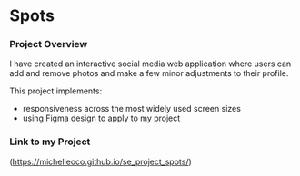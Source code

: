 # Spots

### Project Overview  

I have created an interactive social media web application where users can add and remove photos and make a few minor adjustments to their profile.

This project implements:
* responsiveness across the most widely used screen sizes
* using Figma design to apply to my project
  
### Link to my Project

(https://michelleoco.github.io/se_project_spots/)

  

